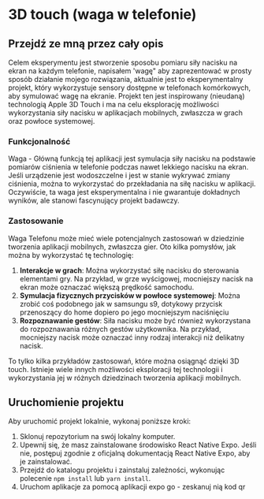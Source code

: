 # 3D touch (waga w telefonie)

## Przejdź ze mną przez cały opis

Celem eksperymentu jest stworzenie sposobu pomiaru siły nacisku na ekran na każdym telefonie, napisałem 'wagę" aby zaprezentować w prosty sposób działanie mojego rozwiązania, aktualnie jest to eksperymentalny projekt, który wykorzystuje sensory dostępne w telefonach komórkowych, aby symulować wagę na ekranie. Projekt ten jest inspirowany (nieudaną) technologią Apple 3D Touch i ma na celu eksplorację możliwości wykorzystania siły nacisku w aplikacjach mobilnych, zwłaszcza w grach oraz powłoce systemowej.

### Funkcjonalność

Waga - Główną funkcją tej aplikacji jest symulacja siły nacisku na podstawie pomiarów ciśnienia w telefonie podczas nawet lekkiego nacisku na ekran. Jeśli urządzenie jest wodoszczelne i jest w stanie wykrywać zmiany ciśnienia, można to wykorzystać do przekładania na siłę nacisku w aplikacji. Oczywiście, ta waga jest eksperymentalna i nie gwarantuje dokładnych wyników, ale stanowi fascynujący projekt badawczy.

### Zastosowanie

Waga Telefonu może mieć wiele potencjalnych zastosowań w dziedzinie tworzenia aplikacji mobilnych, zwłaszcza gier. Oto kilka pomysłów, jak można by wykorzystać tę technologię:

1. **Interakcje w grach**: Można wykorzystać siłę nacisku do sterowania elementami gry. Na przykład, w grze wyścigowej, mocniejszy nacisk na ekran może oznaczać większą prędkość samochodu.
2. **Symulacja fizycznych przycisków w powłoce systemowej**: Można zrobić coś podobnego jak w samsungu s9, dotykowy przycisk przenoszący do home dopiero po jego mocniejszym naciśnięciu
3. **Rozpoznawanie gestów**: Siła nacisku może być również wykorzystana do rozpoznawania różnych gestów użytkownika. Na przykład, mocniejszy nacisk może oznaczać inny rodzaj interakcji niż delikatny nacisk.

To tylko kilka przykładów zastosowań, które można osiągnąć dzięki 3D touch. Istnieje wiele innych możliwości eksploracji tej technologii i wykorzystania jej w różnych dziedzinach tworzenia aplikacji mobilnych.

## Uruchomienie projektu

Aby uruchomić projekt lokalnie, wykonaj poniższe kroki:

1. Sklonuj repozytorium na swój lokalny komputer.
2. Upewnij się, że masz zainstalowane środowisko React Native Expo. Jeśli nie, postępuj zgodnie z oficjalną dokumentacją React Native Expo, aby je zainstalować.
3. Przejdź do katalogu projektu i zainstaluj zależności, wykonując polecenie `npm install` lub `yarn install`.
4. Uruchom aplikacje za pomocą aplikacji expo go - zeskanuj nią kod qr
